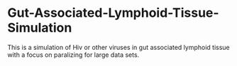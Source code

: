 Gut-Associated-Lymphoid-Tissue-Simulation
=========================================

This is a simulation of Hiv or other viruses in gut associated lymphoid tissue with a focus on paralizing for large data sets.
